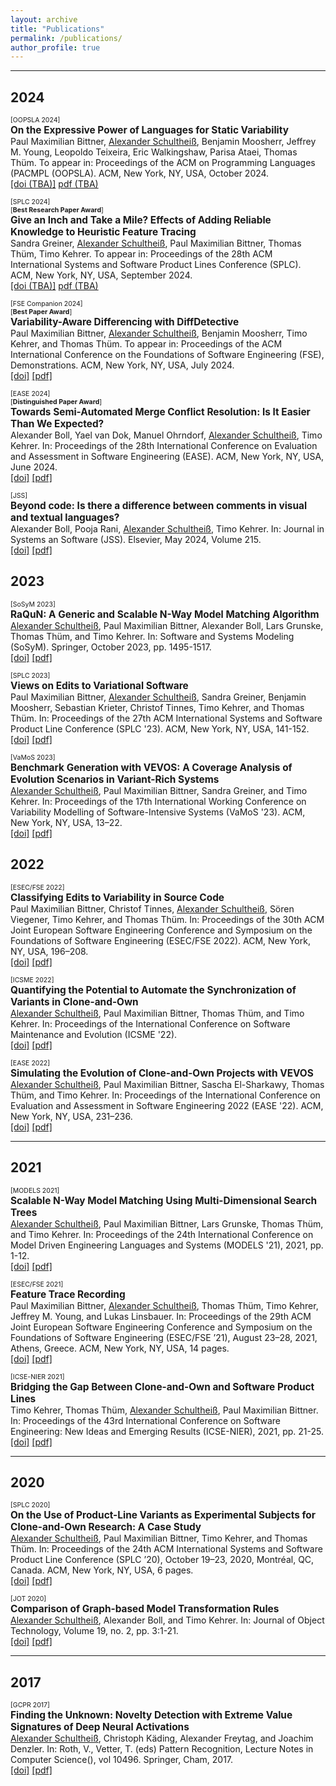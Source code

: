 ```yaml
---
layout: archive
title: "Publications"
permalink: /publications/
author_profile: true
---
```


---
## 2024


<span style="font-size:0.75em;">[OOPSLA 2024]</span><br>
<span style="font-size:1.1em;">__On the Expressive Power of Languages for Static Variability__</span><br>
Paul Maximilian Bittner, <ins>Alexander Schultheiß</ins>, Benjamin Moosherr, Jeffrey M. Young, Leopoldo Teixeira, Eric Walkingshaw, Parisa Ataei, Thomas Thüm. To appear in: Proceedings of the ACM on Programming Languages (PACMPL (OOPSLA). ACM, New York, NY, USA, October 2024.
<br>
[[doi (TBA)]]()
[pdf (TBA)]()

<span style="font-size:0.75em;">[SPLC 2024]</span><br>
<span style="font-size:0.75em;">[__Best Research Paper Award__]</span><br>
<span style="font-size:1.1em;">__Give an Inch and Take a Mile? Effects of Adding Reliable Knowledge to Heuristic Feature Tracing__</span><br>
Sandra Greiner, <ins>Alexander Schultheiß</ins>, Paul Maximilian Bittner, Thomas Thüm, Timo Kehrer. To appear in: Proceedings of the 28th ACM International Systems and Software Product Lines Conference (SPLC). ACM, New York, NY, USA, September 2024.
<br>
[[doi (TBA)]]()
[pdf (TBA)]()

<span style="font-size:0.75em;">[FSE Companion 2024]</span><br>
<span style="font-size:0.75em;">[__Best Paper Award__]</span><br>
<span style="font-size:1.1em;">__Variability-Aware Differencing with DiffDetective__</span><br>
Paul Maximilian Bittner, <ins>Alexander Schultheiß</ins>, Benjamin Moosherr, Timo Kehrer, and Thomas Thüm. To appear in: Proceedings of the ACM International Conference on the Foundations of Software Engineering (FSE), Demonstrations. ACM, New York, NY, USA, July 2024.
<br>
[[doi]](https://doi.org/10.1145/3663529.3663813)
[[pdf]](https://dl.acm.org/doi/pdf/10.1145/3663529.3663813)

<span style="font-size:0.75em;">[EASE 2024]</span><br>
<span style="font-size:0.75em;">[__Distinguished Paper Award__]</span><br>
<span style="font-size:1.1em;">__Towards Semi-Automated Merge Conflict Resolution: Is It Easier Than We Expected?__</span><br>
Alexander Boll, Yael van Dok, Manuel Ohrndorf, <ins>Alexander Schultheiß</ins>, Timo Kehrer. In: Proceedings of the 28th International Conference on Evaluation and Assessment in Software Engineering (EASE). ACM, New York, NY, USA, June 2024.
<br>
[[doi]](https://doi.org/10.1145/3661167.3661197)
[[pdf]](http://alexanderschultheiss.github.io/files/BVO+-EASE24.pdf)


<span style="font-size:0.75em;">[JSS]</span><br>
<span style="font-size:1.1em;">__Beyond code: Is there a difference between comments in visual and textual languages?__</span><br>
Alexander Boll, Pooja Rani, <ins>Alexander Schultheiß</ins>, Timo Kehrer. In: Journal in Systems an Software (JSS). Elsevier, May 2024, Volume 215.
<br>
[[doi]](https://doi.org/10.1016/j.jss.2024.112087)
[[pdf]](http://alexanderschultheiss.github.io/files/BRSK-JSS24.pdf)


## 2023
<span style="font-size:0.75em;">[SoSyM 2023]</span><br>
<span style="font-size:1.1em;">__RaQuN: A Generic and Scalable N-Way Model Matching Algorithm__</span><br>
<ins>Alexander Schultheiß</ins>, Paul Maximilian Bittner, Alexander Boll, Lars Grunske, Thomas Thüm, and Timo Kehrer. In: Software and Systems Modeling (SoSyM). Springer, October 2023, pp. 1495-1517.
<br>
[[doi]](https://doi.org/10.1007/s10270-022-01062-5)
[[pdf]](http://alexanderschultheiss.github.io/files/SBB+-SoSyM23.pdf)

<span style="font-size:0.75em;">[SPLC 2023]</span><br>
<span style="font-size:1.1em;">__Views on Edits to Variational Software__</span><br>
Paul Maximilian Bittner, <ins>Alexander Schultheiß</ins>, Sandra Greiner, Benjamin Moosherr, Sebastian Krieter, Christof Tinnes, Timo Kehrer, and Thomas Thüm. In: Proceedings of the 27th ACM International Systems and Software Product Line Conference (SPLC '23). ACM, New York, NY, USA, 141-152.
<br>
[[doi]](https://doi.org/10.1145/3579027.3608985)
[[pdf]](https://dl.acm.org/doi/pdf/10.1145/3579027.3608985)

<span style="font-size:0.75em;">[VaMoS 2023]</span><br>
<span style="font-size:1.1em;">__Benchmark Generation with VEVOS: A Coverage Analysis of Evolution Scenarios in Variant-Rich Systems__</span><br>
<ins>Alexander Schultheiß</ins>, Paul Maximilian Bittner, Sandra Greiner, and Timo Kehrer. In: Proceedings of the 17th International Working Conference on Variability Modelling of Software-Intensive Systems (VaMoS '23). ACM, New York, NY, USA, 13–22.
<br>
[[doi]](https://doi.org/10.1145/3571788.3571793)
[[pdf]](http://alexanderschultheiss.github.io/files/SBGK-VaMoS23.pdf)

## 2022
<span style="font-size:0.75em;">[ESEC/FSE 2022]</span><br>
<span style="font-size:1.1em;">__Classifying Edits to Variability in Source Code__</span><br>
Paul Maximilian Bittner, Christof Tinnes, <ins>Alexander Schultheiß</ins>, Sören Viegener, Timo Kehrer, and Thomas Thüm. In: Proceedings of the 30th ACM Joint European Software Engineering Conference and Symposium on the Foundations of Software Engineering (ESEC/FSE 2022). ACM, New York, NY, USA, 196–208.
<br>
[[doi]](https://doi.org/10.1145/3540250.3549108)
[[pdf]](https://dl.acm.org/doi/pdf/10.1145/3540250.3549108)


<span style="font-size:0.75em;">[ICSME 2022]</span><br>
<span style="font-size:1.1em;">__Quantifying the Potential to Automate the Synchronization of Variants in Clone-and-Own__</span><br>
<ins>Alexander Schultheiß</ins>, Paul Maximilian Bittner, Thomas Thüm, and Timo Kehrer. In: Proceedings of the International Conference on Software Maintenance and Evolution (ICSME '22).
<br>
[[doi]](https://doi.org/10.1109/ICSME55016.2022.00032)
[[pdf]](http://alexanderschultheiss.github.io/files/SBTK-ICSME22.pdf)

<span style="font-size:0.75em;">[EASE 2022]</span><br>
<span style="font-size:1.1em;">__Simulating the Evolution of Clone-and-Own Projects with VEVOS__</span><br>
<ins>Alexander Schultheiß</ins>, Paul Maximilian Bittner, Sascha El-Sharkawy, Thomas Thüm, and Timo Kehrer. In: Proceedings of the International Conference on Evaluation and Assessment in Software Engineering 2022 (EASE '22). ACM, New York, NY, USA, 231–236.
<br>
[[doi]](https://doi.org/10.1145/3530019.3534084)
[[pdf]](http://alexanderschultheiss.github.io/files/SBE+-EASE22.pdf)

---
## 2021
<span style="font-size:0.75em;">[MODELS 2021]</span><br>
<span style="font-size:1.1em;">__Scalable N-Way Model Matching Using Multi-Dimensional Search Trees__</span><br>
<ins>Alexander Schultheiß</ins>, Paul Maximilian Bittner, Lars Grunske, Thomas Thüm, and Timo Kehrer. In: Proceedings of the 24th International Conference on Model Driven Engineering Languages and Systems (MODELS '21), 2021, pp. 1-12.
<br>
[[doi]](https://doi.org/10.1109/MODELS50736.2021.00010)
[[pdf]](http://alexanderschultheiss.github.io/files/SBG+-MODELS21.pdf)

<span style="font-size:0.75em;">[ESEC/FSE 2021]</span><br>
<span style="font-size:1.1em;">__Feature Trace Recording__</span><br>
Paul Maximilian Bittner, <ins>Alexander Schultheiß</ins>, Thomas Thüm, Timo Kehrer, Jeffrey M. Young, and Lukas Linsbauer. In: Proceedings of the 29th ACM Joint European Software Engineering Conference and Symposium on the Foundations of Software Engineering (ESEC/FSE ’21), August 23–28, 2021, Athens, Greece. ACM, New York, NY, USA, 14 pages.
<br>
[[doi]](https://doi.org/10.1145/3468264.3468531)
[[pdf]](https://dl.acm.org/doi/pdf/10.1145/3468264.3468531)


<span style="font-size:0.75em;">[ICSE-NIER 2021]</span><br>
<span style="font-size:1.1em;">__Bridging the Gap Between Clone-and-Own and Software Product Lines__</span><br>
Timo Kehrer, Thomas Thüm, <ins>Alexander Schultheiß</ins>, Paul Maximilian Bittner. In: Proceedings of the 43rd International Conference on Software Engineering: New Ideas and Emerging Results (ICSE-NIER), 2021, pp. 21-25.
<br>
[[doi]](https://doi.org/10.1109/ICSE-NIER52604.2021.00013)
[[pdf]](https://oparu.uni-ulm.de/server/api/core/bitstreams/17f2d43d-d256-408d-8822-ffe497f80367/content)


---
## 2020

<span style="font-size:0.75em;">[SPLC 2020]</span><br>
<span style="font-size:1.1em;">__On the Use of Product-Line Variants as Experimental Subjects for Clone-and-Own Research: A Case Study__</span><br>
<ins>Alexander Schultheiß</ins>, Paul Maximilian Bittner, Timo Kehrer, and Thomas
Thüm. In: Proceedings of the 24th ACM International
Systems and Software Product Line Conference (SPLC ’20), October 19–23,
2020, Montréal, QC, Canada. ACM, New York, NY, USA, 6 pages.
<br>
[[doi]](https://doi.org/10.1145/3382025.3414972)
[[pdf]](https://alexanderschultheiss.github.io/files/SBKT-SPLC20.pdf)

<span style="font-size:0.75em;">[JOT 2020]</span><br>
<span style="font-size:1.1em;">__Comparison of Graph-based Model Transformation Rules__</span><br>
<ins>Alexander Schultheiß</ins>, Alexander Boll, and Timo Kehrer. In: Journal of Object Technology, Volume 19, no. 2, pp. 3:1-21.
<br>
[[doi]](https://doi.org/10.5381/jot.2020.19.2.a3) 
[[pdf]](https://alexanderschultheiss.github.io/files/SBK-JOT20.pdf)

---
## 2017

<span style="font-size:0.75em;">[GCPR 2017]</span><br>
<span style="font-size:1.1em;">__Finding the Unknown: Novelty Detection with Extreme Value Signatures of Deep Neural Activations__</span><br>
<ins>Alexander Schultheiß</ins>, Christoph Käding, Alexander Freytag, and Joachim Denzler. In: Roth, V., Vetter, T. (eds) Pattern Recognition, Lecture Notes in Computer Science(), vol 10496. Springer, Cham, 2017.
<br>
[[doi]](https://doi.org/10.1007/978-3-319-66709-6_19) 
[[pdf]](https://pub.inf-cv.uni-jena.de/pdf/Schultheiss17_FTU.pdf) 
